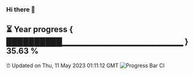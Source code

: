 ### Hi there 👋
⏳ Year progress { ██████████▁▁▁▁▁▁▁▁▁▁▁▁▁▁▁▁▁▁▁▁ } 35.63 %
---
⏰ Updated on Thu, 11 May 2023 01:11:12 GMT
![Progress Bar CI](https://github.com/liununu/liununu/workflows/Progress%20Bar%20CI/badge.svg)
